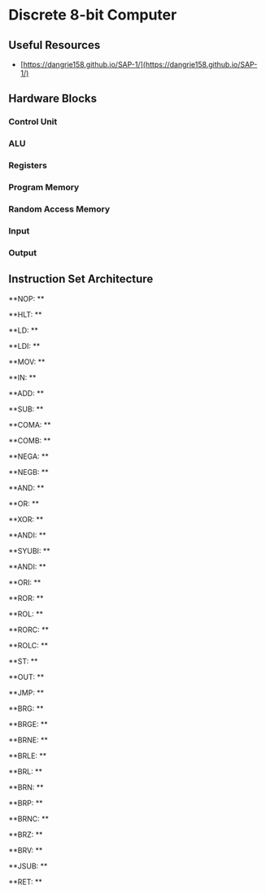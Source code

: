 # Discrete 8-bit Computer

## Useful Resources

- [https://dangrie158.github.io/SAP-1/](https://dangrie158.github.io/SAP-1/)

## Hardware Blocks 

### Control Unit

### ALU

### Registers

### Program Memory

### Random Access Memory

### Input

### Output

## Instruction Set Architecture

**NOP: ** 

**HLT: **

**LD: **

**LDI: **

**MOV: **

**IN: **

**ADD: **

**SUB: **

**COMA: **

**COMB: **

**NEGA: **

**NEGB: **

**AND: **

**OR: **

**XOR: **

**ANDI: **

**SYUBI: **

**ANDI: **

**ORI: **

**ROR: **

**ROL: **

**RORC: **

**ROLC: **

**ST: **

**OUT: **

**JMP: **

**BRG: **

**BRGE: **

**BRNE: **

**BRLE: **

**BRL: **

**BRN: **

**BRP: **

**BRNC: **

**BRZ: **

**BRV: **

**JSUB: **

**RET: **
